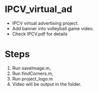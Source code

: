 # IPCV_virtual_ad
* IPCV virtual advertising project. 
* Add banner into volleyball game video.
* Check IPCV.pdf for details
# Steps
1. Run saveImage.m,
2. Run findCorners.m, 
3. Run project_logo.m 
4. Video will be output in the folder.
